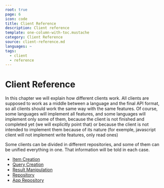 ```yaml
---
root: true
page: 6
icon: code
title: Client Reference
description: Client reference
template: one-column-with-toc.mustache
category: Client Reference
source: client-reference.md
languages: ~
tags:
  - client
  - reference
---
```


# Client Reference

In this chapter we will explain how different clients work. All clients are
supposed to work as a middle between a language and the final API format, so all
clients should work the same way with the same features. Of course, some
languages will implement all features, and some languages will implement only
some of them, because the client is not finished and completed yet (we will
explicitly point that) or because the client is not intended to implement them
because of its nature (for exemple, javascript client will not implement write
features, only read ones)

Some clients can be divided in different repositories, and some of them can be
unified everything in one. That information will be told in each case.

- [Item Creation](client-reference/item-creation.html)
- [Query Creation](client-reference/query-creation.html)
- [Result Manipulation](client-reference/result-manipulation.html)
- [Repository](client-reference/repository.html)
- [App Repository](client-reference/app-repository.html)
